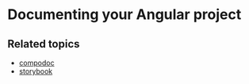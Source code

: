 # Documenting your Angular project

## Related topics
- [compodoc](../frameworks-and-libraries/compodoc.md)
- [storybook](../frameworks-and-libraries/storybook.md)
